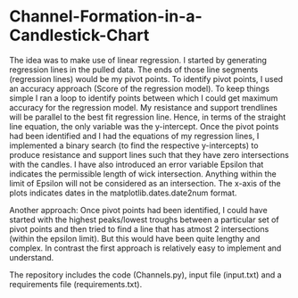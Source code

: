 # Channel-Formation-in-a-Candlestick-Chart

The idea was to make use of linear regression. I started by generating regression lines in the pulled data. The ends of those line segments (regression lines) would be my pivot points. To identify pivot points, I used an accuracy approach (Score of the regression model). To keep things simple I ran a loop to identify points between which I could get maximum accuracy for the regression model. My resistance and support trendlines will be parallel to the best fit regression line. Hence, in terms of the straight line equation, the only variable was the y-intercept.
Once the pivot points had been identified and I had the equations of my regression lines, I implemented a binary search (to find the respective y-intercepts) to produce resistance and support lines such that they have zero intersections with the candles. I have also introduced an error variable Epsilon that indicates the permissible length of wick intersection. Anything within the limit of Epsilon will not be considered as an intersection.
The x-axis of the plots indicates dates in the matplotlib.dates.date2num format.

Another approach:
Once pivot points had been identified, I could have started with the highest peaks/lowest troughs between a particular set of pivot points and then tried to find a line that has atmost 2 intersections (within the epsilon limit). But this would have been quite lengthy and complex. In contrast the first approach is relatively easy to implement and understand.

The repository includes the code (Channels.py), input file (input.txt) and a requirements file (requirements.txt).
